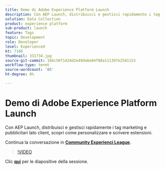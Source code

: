 ```yaml
---
title: Demo di Adobe Experience Platform Launch
description: Con AEP Launch, distribuisci e gestisci rapidamente i tag marketing e pubblicitari lato client, scopri come personalizzare e scrivere estensioni. Questa sessione è stata distribuita come parte dell’evento Contenuto Adobe Developers Live.
solution: Data Collection
product: experience platform
sub-product: launch
feature: Tags
topic: Development
role: Developer
level: Experienced
kt: 7166
thumbnail: 331734.jpg
source-git-commit: 184c50f1424d2e49da6e84f88a111397e2541153
workflow-type: tm+mt
source-wordcount: '85'
ht-degree: 0%

---
```



# Demo di Adobe Experience Platform Launch

Con AEP Launch, distribuisci e gestisci rapidamente i tag marketing e pubblicitari lato client, scopri come personalizzare e scrivere estensioni.

Continua la conversazione in **[Community Experienci League](http://adobe.ly/36Yd3v6)**.

>[!VIDEO](https://video.tv.adobe.com/v/331734/?quality=12&learn=on&hidetitle=true)

Clic **[qui](/help/adobe-developers-live/assets/experience-platform-launch-demo.pdf)** per le diapositive della sessione.
